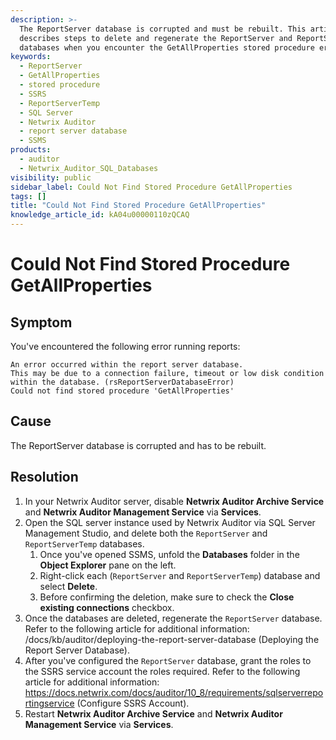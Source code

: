 ```yaml
---
description: >-
  The ReportServer database is corrupted and must be rebuilt. This article
  describes steps to delete and regenerate the ReportServer and ReportServerTemp
  databases when you encounter the GetAllProperties stored procedure error.
keywords:
  - ReportServer
  - GetAllProperties
  - stored procedure
  - SSRS
  - ReportServerTemp
  - SQL Server
  - Netwrix Auditor
  - report server database
  - SSMS
products:
  - auditor
  - Netwrix_Auditor_SQL_Databases
visibility: public
sidebar_label: Could Not Find Stored Procedure GetAllProperties
tags: []
title: "Could Not Find Stored Procedure GetAllProperties"
knowledge_article_id: kA04u00000110zQCAQ
---
```


# Could Not Find Stored Procedure GetAllProperties

## Symptom

You've encountered the following error running reports:

```
An error occurred within the report server database.
This may be due to a connection failure, timeout or low disk condition within the database. (rsReportServerDatabaseError)
Could not find stored procedure 'GetAllProperties'
```

## Cause

The ReportServer database is corrupted and has to be rebuilt.

## Resolution

1. In your Netwrix Auditor server, disable **Netwrix Auditor Archive Service** and **Netwrix Auditor Management Service** via **Services**.
2. Open the SQL server instance used by Netwrix Auditor via SQL Server Management Studio, and delete both the `ReportServer` and `ReportServerTemp` databases.
   1. Once you've opened SSMS, unfold the **Databases** folder in the **Object Explorer** pane on the left.
   2. Right-click each (`ReportServer` and `ReportServerTemp`) database and select **Delete**.
   3. Before confirming the deletion, make sure to check the **Close existing connections** checkbox.
3. Once the databases are deleted, regenerate the `ReportServer` database. Refer to the following article for additional information: /docs/kb/auditor/deploying-the-report-server-database (Deploying the Report Server Database).
4. After you've configured the `ReportServer` database, grant the roles to the SSRS service account the roles required. Refer to the following article for additional information: https://docs.netwrix.com/docs/auditor/10_8/requirements/sqlserverreportingservice (Configure SSRS Account).
5. Restart **Netwrix Auditor Archive Service** and **Netwrix Auditor Management Service** via **Services**.
